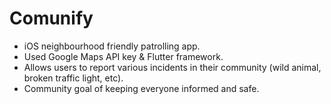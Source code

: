 # Comunify
- iOS neighbourhood friendly patrolling app.
- Used Google Maps API key & Flutter framework.
- Allows users to report various incidents in their community (wild animal, broken traffic light, etc).
- Community goal of keeping everyone informed and safe.
